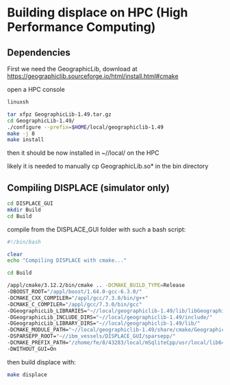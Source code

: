 # Building displace on HPC (High Performance Computing)

## Dependencies

First we need the GeographicLib, 
download at https://geographiclib.sourceforge.io/html/install.html#cmake

open a HPC console
```bash
linuxsh
```

```bash
tar xfpz GeographicLib-1.49.tar.gz
cd GeographicLib-1.49/
./configure --prefix=$HOME/local/geographiclib-1.49
make -j 8
make install
```
then it should be now installed in ~//local/ on the HPC

likely it is needed to manually cp GeographicLib.so* in the bin directory


## Compiling DISPLACE (simulator only)

```bash
cd DISPLACE_GUI
mkdir Build 
cd Build
```
compile from the DISPLACE_GUI folder with such a bash script:

```bash
#!/bin/bash

clear
echo "Compiling DISPLACE with cmake..."

cd Build

/appl/cmake/3.12.2/bin/cmake .. -DCMAKE_BUILD_TYPE=Release 
-DBOOST_ROOT="/appl/boost/1.64.0-gcc-6.3.0/" 
-DCMAKE_CXX_COMPILER="/appl/gcc/7.3.0/bin/g++"
-DCMAKE_C_COMPILER="/appl/gcc/7.3.0/bin/gcc" 
-DGeographicLib_LIBRARIES="~//local/geographiclib-1.49/lib/libGeographic.so" 
-DGeographicLib_INCLUDE_DIRS="~//local/geographiclib-1.49/include/" 
-DGeographicLib_LIBRARY_DIRS="~//local/geographiclib-1.49/lib/"  
-DCMAKE_MODULE_PATH="~//local/geographiclib-1.49/share/cmake/GeographicLib/" 
-DSPARSEPP_ROOT="~//ibm_vessels/DISPLACE_GUI/sparsepp/" 
-DCMAKE_PREFIX_PATH="/zhome/fe/8/43283/local/mSqliteCpp/usr/local/lib64/cmake/msqlitecpp/" 
-DWITHOUT_GUI=On
```

then build displace with:

```bash
make displace
```
